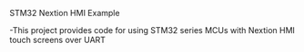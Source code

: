 STM32 Nextion HMI Example

-This project provides code for using STM32 series MCUs with Nextion HMI touch screens over UART
